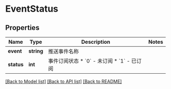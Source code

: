 # EventStatus

## Properties
Name | Type | Description | Notes
------------ | ------------- | ------------- | -------------
**event** | **string** | 推送事件名称 | 
**status** | **int** | 事件订阅状态 * &#x60;0&#x60; - 未订阅 * &#x60;1&#x60; - 已订阅 | 

[[Back to Model list]](../../README.md#documentation-for-models) [[Back to API list]](../../README.md#documentation-for-api-endpoints) [[Back to README]](../../README.md)

